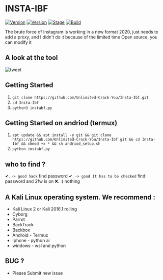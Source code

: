  # INSTA-IBF
[![Version](https://img.shields.io/badge/instafb-2.0.0-brightgreen.svg?maxAge=259200)]()
[![Version](https://img.shields.io/badge/Codename-Pretty-red.svg?maxAge=259200)]()
[![Stage](https://img.shields.io/badge/Release-Stable-brightgreen.svg)]()
[![Build](https://img.shields.io/badge/Supported_OS-Linux&Win-orange.svg)]()

The brute force of Instagram is working in a new format 2020, just needs to add a proxy, and I didn't do it because of the limited time
Open source, you can modify it 

## A look at the tool

![tweet](https://i.ibb.co/nQ48kX0/IMG-20231029-212356.jpg)


## Getting Started
1. ```git clone https://github.com/Unlimited-Crack-You/Insta-Ibf.git```
2. ```cd Insta-Ibf```
3. ```python3 instabf.py```

## Getting Started on andriod (termux)
1. ```apt update && apt install -y git && git clone https://github.com/Unlimited-Crack-You/Insta-Ibf.git && cd Insta-Ibf && chmod +x * && sh andriod_setup.sh```
2. ```python instabf.py```

## who to find ?
✔. ```-> good hack``` find password
✔. ```-> good It has to be checked``` find password and 2fw is on
❌. :) nothing 

## A Kali Linux operating system. We recommend :
- Kali Linux 2 or Kali 2016.1 rolling 
- Cyborg
- Parrot 
- BackTrack 
- Backbox  
- Android - Termux
- Iphone - python ai 
- windows - wsl and python
## BUG ? 
- Please Submit new issue 

